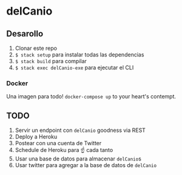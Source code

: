# delCanio

## Desarollo

1. Clonar este repo
1. `$ stack setup` para instalar todas las dependencias
1. `$ stack build` para compilar
1. `$ stack exec delCanio-exe` para ejecutar el CLI

### Docker

Una imagen para todo! `docker-compose up` to your heart's contempt.

## TODO

1. Servir un endpoint con `delCanio` goodness via REST
1. Deploy a Heroku
1. Postear con una cuenta de Twitter
1. Schedule de Heroku para :point_up: cada tanto
1. Usar una base de datos para almacenar `delCanio`s
1. Usar twitter para agregar a la base de datos de `delCanio`